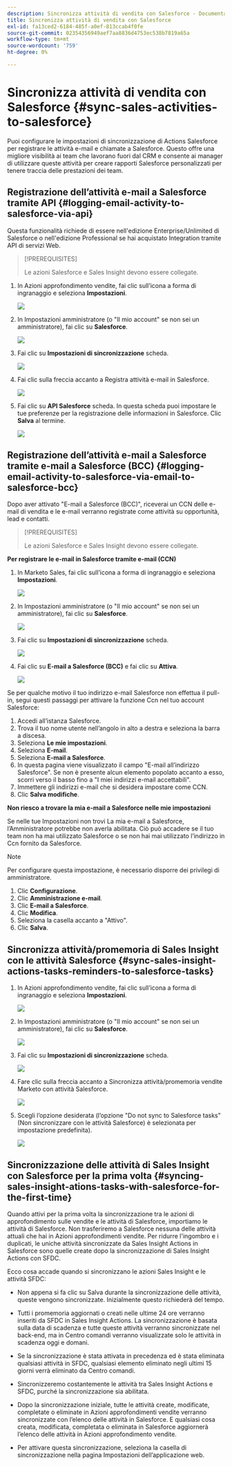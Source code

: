 ```yaml
---
description: Sincronizza attività di vendita con Salesforce - Documentazione Marketo - Documentazione del prodotto
title: Sincronizza attività di vendita con Salesforce
exl-id: fa13ced2-6184-485f-a0ef-813ccab4f0fe
source-git-commit: 02354356949aef7aa8836d4753ec538b7819a65a
workflow-type: tm+mt
source-wordcount: '759'
ht-degree: 0%

---
```


# Sincronizza attività di vendita con Salesforce {#sync-sales-activities-to-salesforce}

Puoi configurare le impostazioni di sincronizzazione di Actions Salesforce per registrare le attività e-mail e chiamate a Salesforce. Questo offre una migliore visibilità ai team che lavorano fuori dal CRM e consente ai manager di utilizzare queste attività per creare rapporti Salesforce personalizzati per tenere traccia delle prestazioni dei team.

## Registrazione dell’attività e-mail a Salesforce tramite API {#logging-email-activity-to-salesforce-via-api}

Questa funzionalità richiede di essere nell&#39;edizione Enterprise/Unlimited di Salesforce o nell&#39;edizione Professional se hai acquistato Integration tramite API di servizi Web.

>[!PREREQUISITES]
>
>Le azioni Salesforce e Sales Insight devono essere collegate.

1. In Azioni approfondimento vendite, fai clic sull’icona a forma di ingranaggio e seleziona **Impostazioni**.

   ![](assets/sync-sales-activities-to-salesforce-1.png)

1. In Impostazioni amministratore (o &quot;Il mio account&quot; se non sei un amministratore), fai clic su **Salesforce**.

   ![](assets/sync-sales-activities-to-salesforce-2.png)

1. Fai clic su **Impostazioni di sincronizzazione** scheda.

   ![](assets/sync-sales-activities-to-salesforce-3.png)

1. Fai clic sulla freccia accanto a Registra attività e-mail in Salesforce.

   ![](assets/sync-sales-activities-to-salesforce-4.png)

1. Fai clic su **API Salesforce** scheda. In questa scheda puoi impostare le tue preferenze per la registrazione delle informazioni in Salesforce. Clic **Salva** al termine.

   ![](assets/sync-sales-activities-to-salesforce-5.png)

## Registrazione dell’attività e-mail a Salesforce tramite e-mail a Salesforce (BCC) {#logging-email-activity-to-salesforce-via-email-to-salesforce-bcc}

Dopo aver attivato &quot;E-mail a Salesforce (BCC)&quot;, riceverai un CCN delle e-mail di vendita e le e-mail verranno registrate come attività su opportunità, lead e contatti.

>[!PREREQUISITES]
>
>Le azioni Salesforce e Sales Insight devono essere collegate.

**Per registrare le e-mail in Salesforce tramite e-mail (CCN)**

1. In Marketo Sales, fai clic sull’icona a forma di ingranaggio e seleziona **Impostazioni**.

   ![](assets/sync-sales-activities-to-salesforce-6.png)

1. In Impostazioni amministratore (o &quot;Il mio account&quot; se non sei un amministratore), fai clic su **Salesforce**.

   ![](assets/sync-sales-activities-to-salesforce-7.png)

1. Fai clic su **Impostazioni di sincronizzazione** scheda.

   ![](assets/sync-sales-activities-to-salesforce-8.png)

1. Fai clic su **E-mail a Salesforce (BCC)** e fai clic su **Attiva**.

   ![](assets/sync-sales-activities-to-salesforce-9.png)

Se per qualche motivo il tuo indirizzo e-mail Salesforce non effettua il pull-in, segui questi passaggi per attivare la funzione Ccn nel tuo account Salesforce:

1. Accedi all’istanza Salesforce.
1. Trova il tuo nome utente nell’angolo in alto a destra e seleziona la barra a discesa.
1. Seleziona **Le mie impostazioni**.
1. Seleziona **E-mail**.
1. Seleziona **E-mail a Salesforce**.
1. In questa pagina viene visualizzato il campo &quot;E-mail all’indirizzo Salesforce&quot;. Se non è presente alcun elemento popolato accanto a esso, scorri verso il basso fino a &quot;I miei indirizzi e-mail accettabili&quot;.
1. Immettere gli indirizzi e-mail che si desidera impostare come CCN.
1. Clic **Salva modifiche**.

**Non riesco a trovare la mia e-mail a Salesforce nelle mie impostazioni**

Se nelle tue Impostazioni non trovi La mia e-mail a Salesforce, l’Amministratore potrebbe non averla abilitata. Ciò può accadere se il tuo team non ha mai utilizzato Salesforce o se non hai mai utilizzato l’indirizzo in Ccn fornito da Salesforce.

>[!NOTE]
>
>Per configurare questa impostazione, è necessario disporre dei privilegi di amministratore.

1. Clic **Configurazione**.
1. Clic **Amministrazione e-mail**.
1. Clic **E-mail a Salesforce**.
1. Clic **Modifica**.
1. Seleziona la casella accanto a &quot;Attivo&quot;.
1. Clic **Salva**.

## Sincronizza attività/promemoria di Sales Insight con le attività Salesforce {#sync-sales-insight-actions-tasks-reminders-to-salesforce-tasks}

1. In Azioni approfondimento vendite, fai clic sull’icona a forma di ingranaggio e seleziona **Impostazioni**.

   ![](assets/sync-sales-activities-to-salesforce-10.png)

1. In Impostazioni amministratore (o &quot;Il mio account&quot; se non sei un amministratore), fai clic su **Salesforce**.

   ![](assets/sync-sales-activities-to-salesforce-11.png)

1. Fai clic su **Impostazioni di sincronizzazione** scheda.

   ![](assets/sync-sales-activities-to-salesforce-12.png)

1. Fare clic sulla freccia accanto a Sincronizza attività/promemoria vendite Marketo con attività Salesforce.

   ![](assets/sync-sales-activities-to-salesforce-13.png)

1. Scegli l’opzione desiderata (l’opzione &quot;Do not sync to Salesforce tasks&quot; (Non sincronizzare con le attività Salesforce) è selezionata per impostazione predefinita).

   ![](assets/sync-sales-activities-to-salesforce-14.png)

## Sincronizzazione delle attività di Sales Insight con Salesforce per la prima volta {#syncing-sales-insight-ations-tasks-with-salesforce-for-the-first-time}

Quando attivi per la prima volta la sincronizzazione tra le azioni di approfondimento sulle vendite e le attività di Salesforce, importiamo le attività di Salesforce. Non trasferiremo a Salesforce nessuna delle attività attuali che hai in Azioni approfondimenti vendite. Per ridurre l&#39;ingombro e i duplicati, le uniche attività sincronizzate da Sales Insight Actions in Salesforce sono quelle create dopo la sincronizzazione di Sales Insight Actions con SFDC.

Ecco cosa accade quando si sincronizzano le azioni Sales Insight e le attività SFDC:

* Non appena si fa clic su Salva durante la sincronizzazione delle attività, queste vengono sincronizzate. Inizialmente questo richiederà del tempo.

* Tutti i promemoria aggiornati o creati nelle ultime 24 ore verranno inseriti da SFDC in Sales Insight Actions. La sincronizzazione è basata sulla data di scadenza e tutte queste attività verranno sincronizzate nel back-end, ma in Centro comandi verranno visualizzate solo le attività in scadenza oggi e domani.

* Se la sincronizzazione è stata attivata in precedenza ed è stata eliminata qualsiasi attività in SFDC, qualsiasi elemento eliminato negli ultimi 15 giorni verrà eliminato da Centro comandi.

* Sincronizzeremo costantemente le attività tra Sales Insight Actions e SFDC, purché la sincronizzazione sia abilitata.

* Dopo la sincronizzazione iniziale, tutte le attività create, modificate, completate o eliminate in Azioni approfondimenti vendite verranno sincronizzate con l’elenco delle attività in Salesforce. E qualsiasi cosa creata, modificata, completata o eliminata in Salesforce aggiornerà l’elenco delle attività in Azioni approfondimento vendite.

* Per attivare questa sincronizzazione, seleziona la casella di sincronizzazione nella pagina Impostazioni dell’applicazione web.
